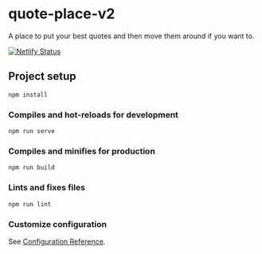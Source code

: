 # quote-place-v2
A place to put your best quotes and then move them around if you want to.



[![Netlify Status](https://api.netlify.com/api/v1/badges/a5b100d4-98e1-4f26-b614-9fc0925a97f9/deploy-status)](https://app.netlify.com/sites/quote-place/deploys)
## Project setup
```
npm install
```

### Compiles and hot-reloads for development
```
npm run serve
```

### Compiles and minifies for production
```
npm run build
```

### Lints and fixes files
```
npm run lint
```

### Customize configuration
See [Configuration Reference](https://cli.vuejs.org/config/).
